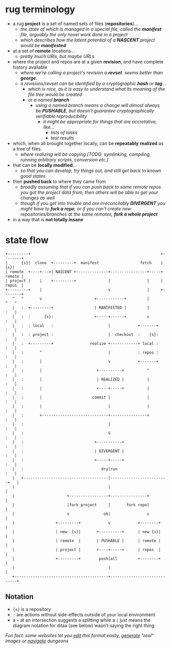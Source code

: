 # rug terminology

- a rug **project** is a set of named sets of files (**repositories**)...
  - _the state of which is managed in a special file, called the __manifest__
    file, arguably the only novel work done in a project_
  - _which describes how the latent potential of a **NASCENT** project would be
    **manifested**_ 
- at a set of **remote** locations...
  - _pretty much URIs, but maybe URLs_
- where the project and repos are at a given **revision**, and have complete
  history available 
   - _where we're calling a project's revision a **revset**. seems better than 
     **george**._
  - _a revisions/revset can be identified by a cryptographic **hash** or 
    **tag**..._
     - _which is nice, as it is easy to understand what its meaning of the file
       tree would be created_
    - _or a named **branch**_
      - _using a named branch means a change will almost always be **PUSHABLE**,
        but doesn't guarantee cryptographically verifiable reproducibility_
         - _it might be appropriate for things that are accretative, like..._
             - _lists of tasks_
             - _test results_
- which, when all brought together locally, can be **repeatably** **realized** 
  as a tree of files.
  - _where realizing will be copying [TODO: symlinking, compiling, running 
    arbitrary scripts, conversion etc.]_
- that can be **locally modified**...
   - _so that you can develop, try things out, and still get back to known good 
     states_ 
- then **pushed back** to where they came from 
  - _broadly assuming that if you can push back to same remote repos you got the
    project data from, then others will be able to get your changes as well_
  - _though if you get into trouble and are irreconcilably **DIVERGENT** you 
    might have to **fork a repo**, or if you can't create new 
    repositories/branches at the same remotes, **fork a whole project**_
- in a way that is **not totally insane**


 
# state flow
```
+---------+                                                         +--------+
|      {s}|  clone  +---------+  manifest                  fetch    |     {s}|
| remote  +----+--->| NASCENT +--------------+----------------+-----+ remote |
| project |    |    +---------+              |                |     | repos  |
+---------+    |                             v                |     +--------+
   ^   ^       v                       +------------+         |        ^   ^
   |   :  +---------+                  | MANIFESTED |         |        :   |
   |   :  :      {s}:                  +-----+------+         v        :   |
   |   :  : local   :                        |            +-------+    :   |
   |   :  : project :                        |  checkout  :    {s}:    :   |
   |   :  +---------+                realize +------------+ local :    :   |
   |   :       ^                             |            : repos :    :   |
   |   :       |                             v            +-------+    :   |
   |   :       |                        +----------+          ^        :   |
   |   :       |                        | REALIZED |          |        :   |
   |   :       |                        +----+-----+          |        :   |
   |   :       |                      commit |                |        :   |
   |   :       |                             |                |        :   |
   |   :       +-----------------------------+----------------+        :   |
   |   :                                     |                         :   |
   |   :                                     V                         :   |
   |   :                               +-----------+                   :   |
   |   :                               | DIVERGENT |                   :   |
   |   :                               +-----+-----+                   :   |
   |   :                                  dry|run                      :   |
   |   +-------------------------------------|-------------------------+   |
   |                                         |                             |
   |                       +-----------------+----------------+            |
   |                       |fork project     |       fork repo|            |
   |                       v               ok|                v            |
   |                  +---------+            v            +--------+       |
   |                  | new  {s}|       +----------+      | new {s}|       |
   |                  | remote  |       | PUSHABLE |      | remote |       |
   |                  | project |       +----+-----+      | repos  |       |
   |                  +---------+        push|all         +--------+       |
   |                                         |                             |
   +-----------------------------------------+-----------------------------+
```

## Notation
- `{s}` is a repository
- `:` are actions without side-effects outside of your local environment
- a `+` at an intersection suggests a splitting while a `|` just means the
  diagram notation for ditaa (see below) wasn't saying the right thing

_Fun fact: some websites let you [edit][asciiflow] this format easily, 
[generate][ditaa] "real" images or [navigate][nh] dungeons_

[asciiflow]: http://www.asciiflow.com
[ditaa]: http://ditaa.org/ditaa/
[nh]: http://thegreatestgameyouwilleverplay.com/

